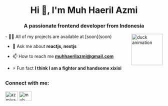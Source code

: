 <h1 align="center">Hi 👋, I'm Muh Haeril Azmi</h1>
<h3 align="center">A passionate frontend developer from Indonesia</h3>
<img align="right" alt="duck animation" src="https://tenor.com/id/view/duck-waddling-gif-18273682" width="100" height="100"></img>
- 👨‍💻 All of my projects are available at [soon](soon)

- 💬 Ask me about **reactjs, nextjs**

- 📫 How to reach me **muhhaerilazmi@gmail.com**

- ⚡ Fun fact **I think I am a fighter and handsome xixixi**

<h3 align="left">Connect with me:</h3>
<p align="left">
<a href="https://codepen.io/azmiyaa" target="blank"><img align="center" src="https://raw.githubusercontent.com/rahuldkjain/github-profile-readme-generator/master/src/images/icons/Social/codepen.svg" alt="azmiyaa" height="30" width="40" /></a>
<a href="https://linkedin.com/in/muh haeril azmi" target="blank"><img align="center" src="https://raw.githubusercontent.com/rahuldkjain/github-profile-readme-generator/master/src/images/icons/Social/linked-in-alt.svg" alt="muh haeril azmi" height="30" width="40" /></a>
</p>

